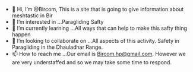 - 👋 Hi, I’m @Bircom, This is a site that is going to give information about meshtastic in Bir
- 👀 I’m interested in ...Paragliding Safty
- 🌱 I’m currently learning ...All ways that can help to make this safty thing happen
- 💞️ I’m looking to collaborate on ...All aspects of this activity. Safety in Paragliding in the Dhauladhar Range.
- 📫 How to reach me ...Our email is Bircom.hp@gmail.com. However we are very understaffed and so we may take some time to respond.

